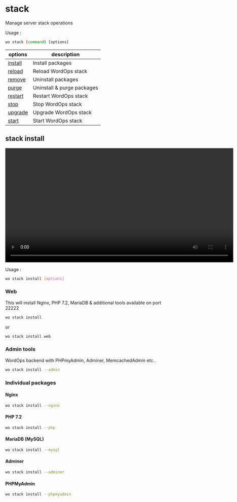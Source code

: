 # stack

Manage server stack operations

Usage :

```bash
wo stack (command) [options]
```

options                   | description
------------------------- | -----------------------------------------------------
[install](#stack-install)       | Install packages
[reload](#stack-reload)         | Reload WordOps stack
[remove](#stack-remove)         | Uninstall packages
[purge](#stack-purge)           | Uninstall & purge packages
[restart](#stack-restart)       | Restart WordOps stack
[stop](#stack-stop)             | Stop WordOps stack
[upgrade](#stack-upgrade)       | Upgrade WordOps stack
[start](#stack-start)           | Start WordOps stack

## stack install

<video align="center" src="/images/wo-stack.webm" width="720" autoplay loop></video>

Usage :

```bash
wo stack install [options]
```

### Web

This will install Nginx, PHP 7.2, MariaDB & additional tools available on port 22222

```bash
wo stack install
```

or

```bash
wo stack install web
```

### Admin tools

WordOps backend with PHPmyAdmin, Adminer, MemcachedAdmin etc..

```bash
wo stack install --admin
```

### Individual packages

#### Nginx

```bash
wo stack install --nginx
```

#### PHP 7.2

```bash
wo stack install --php
```

#### MariaDB (MySQL)

```bash
wo stack install --mysql
```

#### Adminer

```bash
wo stack install --adminer
```

#### PHPMyAdmin

```bash
wo stack install --phpmyadmin
```